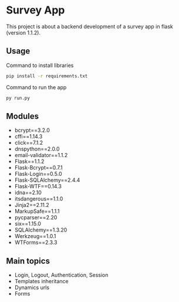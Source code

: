 # Survey App

This project is about a backend development of a survey app in flask (version 1.1.2).

## Usage
Command to install libraries
```bash
pip install -r requirements.txt 
```
Command to run the app
```bash
py run.py
```

## Modules
* bcrypt==3.2.0
* cffi==1.14.3
* click==7.1.2
* dnspython==2.0.0
* email-validator==1.1.2
* Flask==1.1.2
* Flask-Bcrypt==0.7.1
* Flask-Login==0.5.0
* Flask-SQLAlchemy==2.4.4
* Flask-WTF==0.14.3
* idna==2.10
* itsdangerous==1.1.0
* Jinja2==2.11.2
* MarkupSafe==1.1.1
* pycparser==2.20
* six==1.15.0
* SQLAlchemy==1.3.20
* Werkzeug==1.0.1
* WTForms==2.3.3

## Main topics
* Login, Logout, Authentication, Session
* Templates inheritance
* Dynamics urls
* Forms